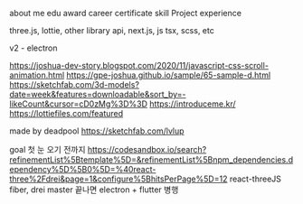 about me 
edu
award
career
certificate
skill
Project
experience

three.js, lottie, other library
api, next.js, js
tsx, scss, etc

v2 - electron

https://joshua-dev-story.blogspot.com/2020/11/javascript-css-scroll-animation.html
https://gpe-joshua.github.io/sample/65-sample-d.html
https://sketchfab.com/3d-models?date=week&features=downloadable&sort_by=-likeCount&cursor=cD0zMg%3D%3D
https://introduceme.kr/
https://lottiefiles.com/featured

made by deadpool https://sketchfab.com/lvlup

goal 첫 눈 오기 전까지 https://codesandbox.io/search?refinementList%5Btemplate%5D=&refinementList%5Bnpm_dependencies.dependency%5D%5B0%5D=%40react-three%2Fdrei&page=1&configure%5BhitsPerPage%5D=12 react-threeJS fiber, drei master
끝나면 electron + flutter 병행
